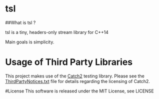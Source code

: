 # tsl

##What is tsl ?

tsl is a tiny, headers-only stream library for C++14 

Main goals is simplicity.

# Usage of Third Party Libraries
This project makes use of the [Catch2](https://github.com/catchorg/Catch2) testing library. Please see the [ThirdPartyNotices.txt](./ThirdPartyNotices.txt) file for details regarding the licensing of Catch2.

#License
This software is released under the MIT License, see LICENSE


